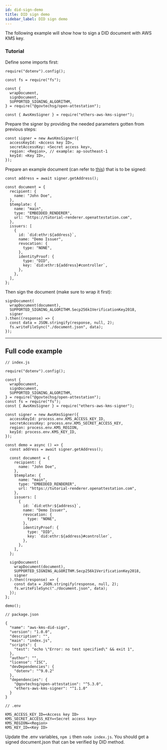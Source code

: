 ```yaml
---
id: did-sign-demo
title: DID sign demo
sidebar_label: DID sign demo
---
```


The following example will show how to sign a DID document with AWS KMS key.

### Tutorial

Define some imports first:

```
require("dotenv").config();

const fs = require("fs");

const {
  wrapDocument,
  signDocument,
  SUPPORTED_SIGNING_ALGORITHM,
} = require("@govtechsg/open-attestation");

const { AwsKmsSigner } = require("ethers-aws-kms-signer");
```

Prepare the signer by providing the needed parameters gotten from previous steps:

```
const signer = new AwsKmsSigner({
  accessKeyId: <Access key ID>,
  secretAccessKey: <Secret access key>,
  region: <Region>, // example: ap-southeast-1
  keyId: <Key ID>,
});
```

Prepare an example document (can refer to [this](https://www.openattestation.com/docs/verifiable-document/did/raw-document)) that is to be signed:

```
const address = await signer.getAddress();

const document = {
  recipient: {
    name: "John Doe",
  },
  $template: {
    name: "main",
    type: "EMBEDDED_RENDERER",
    url: "https://tutorial-renderer.openattestation.com",
  },
  issuers: [
    {
      id: `did:ethr:${address}`,
      name: "Demo Issuer",
      revocation: {
        type: "NONE",
      },
      identityProof: {
        type: "DID",
        key: `did:ethr:${address}#controller`,
      },
    },
  ],
};
```

Then sign the document (make sure to wrap it first):

```
signDocument(
  wrapDocument(document),
  SUPPORTED_SIGNING_ALGORITHM.Secp256k1VerificationKey2018,
  signer
).then((response) => {
  const data = JSON.stringify(response, null, 2);
  fs.writeFileSync("./document.json", data);
});
```

---

## Full code example

```
// index.js

require("dotenv").config();

const {
  wrapDocument,
  signDocument,
  SUPPORTED_SIGNING_ALGORITHM,
} = require("@govtechsg/open-attestation");
const fs = require("fs");
const { AwsKmsSigner } = require("ethers-aws-kms-signer");

const signer = new AwsKmsSigner({
  accessKeyId: process.env.KMS_ACCESS_KEY_ID,
  secretAccessKey: process.env.KMS_SECRET_ACCESS_KEY,
  region: process.env.KMS_REGION,
  keyId: process.env.KMS_KEY_ID,
});

const demo = async () => {
  const address = await signer.getAddress();

  const document = {
    recipient: {
      name: "John Doe",
    },
    $template: {
      name: "main",
      type: "EMBEDDED_RENDERER",
      url: "https://tutorial-renderer.openattestation.com",
    },
    issuers: [
      {
        id: `did:ethr:${address}`,
        name: "Demo Issuer",
        revocation: {
          type: "NONE",
        },
        identityProof: {
          type: "DID",
          key: `did:ethr:${address}#controller`,
        },
      },
    ],
  };

  signDocument(
    wrapDocument(document),
    SUPPORTED_SIGNING_ALGORITHM.Secp256k1VerificationKey2018,
    signer
  ).then((response) => {
    const data = JSON.stringify(response, null, 2);
    fs.writeFileSync("./document.json", data);
  });
};

demo();
```

```
// package.json

{
  "name": "aws-kms-did-sign",
  "version": "1.0.0",
  "description": "",
  "main": "index.js",
  "scripts": {
    "test": "echo \"Error: no test specified\" && exit 1",
  },
  "author": "",
  "license": "ISC",
  "devDependencies": {
    "dotenv": "^9.0.2"
  },
  "dependencies": {
    "@govtechsg/open-attestation": "^5.3.0",
    "ethers-aws-kms-signer": "^1.1.0"
  }
}
```

```
// .env

KMS_ACCESS_KEY_ID=<Access key ID>
KMS_SECRET_ACCESS_KEY=<Secret access key>
KMS_REGION=<Region>
KMS_KEY_ID=<Key ID>
```

Update the .env variables, `npm i` then `node index.js`. You should get a signed document.json that can be verified by DID method.
